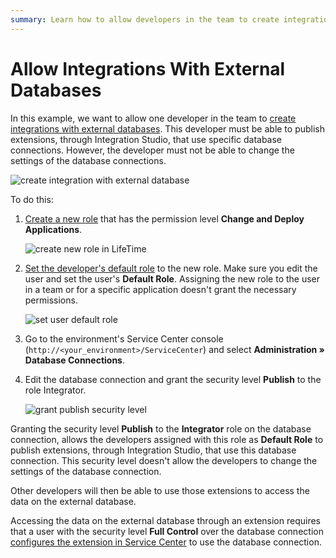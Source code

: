 ```yaml
---
summary: Learn how to allow developers in the team to create integrations with external databases.
---
```


# Allow Integrations With External Databases

In this example, we want to allow one developer in the team to [create integrations with external databases](../../extensibility-and-integration/external-database/connect-external-db.md). This developer must be able to publish extensions, through Integration Studio, that use specific database connections. However, the developer must not be able to change the settings of the database connections.

![create integration with external database](images/external-db-integration-diag.png?width=400)

To do this:

1. [Create a new role](create-an-it-role.md#create-a-new-role) that has the permission level **Change and Deploy Applications**.  

    ![create new role in LifeTime](images/external-db-integration-new-role-lt.png?width=500)

1. [Set the developer's default role](create-an-it-role.md#set-the-user-default-role) to the new role. Make sure you edit the user and set the user's **Default Role**. Assigning the new role to the user in a team or for a specific application doesn't grant the necessary permissions.  

    ![set user default role](images/external-db-integration-set-default-role-lt.png?width=500)

1. Go to the environment's Service Center console (`http://<your_environment>/ServiceCenter`) and select **Administration » Database Connections**.

1. Edit the database connection and grant the security level **Publish** to the role Integrator.  

    ![grant publish security level](images/external-db-integration-connection-security-sc.png?width=600)

Granting the security level **Publish** to the **Integrator** role on the database connection, allows the developers assigned with this role as **Default Role** to publish extensions, through Integration Studio, that use this database connection. This security level doesn't allow the developers to change the settings of the database connection.

Other developers will then be able to use those extensions to access the data on the external database.

<div class="info" markdown="1">

Accessing the data on the external database through an extension requires that a user with the security level **Full Control** over the database connection [configures the extension in Service Center](../../extensibility-and-integration/external-database/connect-external-db.md#configure-the-extension-to-use-a-database-connection) to use the database connection.

</div>
